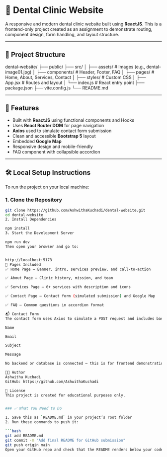 # 🦷 Dental Clinic Website

A responsive and modern dental clinic website built using **ReactJS**. This is a frontend-only project created as an assignment to demonstrate routing, component design, form handling, and layout structure.

---

## 📁 Project Structure

dental-website/
├── public/
├── src/
│ ├── assets/ # Images (e.g., dental-image01.jpg)
│ ├── components/ # Header, Footer, FAQ
│ ├── pages/ # Home, About, Services, Contact
│ ├── styles/ # Custom CSS
│ ├── App.jsx # Routes and layout
│ └── index.js # React entry point
├── package.json
├── vite.config.js
└── README.md

---

## 🚀 Features

- Built with **ReactJS** using functional components and Hooks
- Uses **React Router DOM** for page navigation
- **Axios** used to simulate contact form submission
- Clean and accessible **Bootstrap 5** layout
- Embedded **Google Map**
- Responsive design and mobile-friendly
- FAQ component with collapsible accordion

---

## 🛠️ Local Setup Instructions

To run the project on your local machine:

### 1. Clone the Repository

```bash
git clone https://github.com/AshwithaKuchadi/dental-website.git
cd dental-website
2. Install Dependencies

npm install
3. Start the Development Server

npm run dev
Then open your browser and go to:


http://localhost:5173
📝 Pages Included
✅ Home Page – Banner, intro, services preview, and call-to-action

✅ About Page – Clinic history, mission, and team

✅ Services Page – 6+ services with description and icons

✅ Contact Page – Contact form (simulated submission) and Google Map

✅ FAQ – Common questions in accordion format

📬 Contact Form
The contact form uses Axios to simulate a POST request and includes basic validation:

Name

Email

Subject

Message

No backend or database is connected — this is for frontend demonstration only.

👩‍💻 Author
Ashwitha Kuchadi
GitHub: https://github.com/AshwithaKuchadi

📄 License
This project is created for educational purposes only.


### ✅ What You Need to Do

1. Save this as `README.md` in your project’s root folder
2. Run these commands to push it:

```bash
git add README.md
git commit -m "Add final README for GitHub submission"
git push origin main
Open your GitHub repo and check that the README renders below your code.
